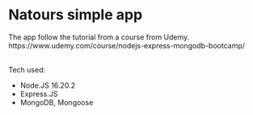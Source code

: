 <h1>Natours simple app</h1>
<p>The app follow the tutorial from a course from Udemy.<br>
https://www.udemy.com/course/nodejs-express-mongodb-bootcamp/
</p>
<br>
Tech used:
<ul>
<li>Node.JS 16.20.2</li>
<li>Express.JS</li>
<li>MongoDB, Mongoose</li>
</ul>
